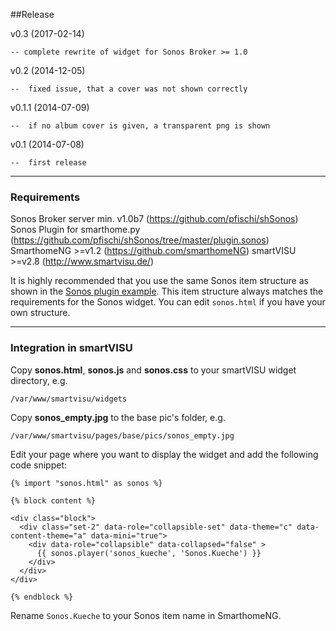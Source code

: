 ##Release

v0.3    (2017-02-14)

    -- complete rewrite of widget for Sonos Broker >= 1.0

v0.2    (2014-12-05)

    --  fixed issue, that a cover was not shown correctly

v0.1.1  (2014-07-09)

    --  if no album cover is given, a transparent png is shown

v0.1    (2014-07-08)

    --  first release

---
### Requirements

Sonos Broker server min. v1.0b7 (https://github.com/pfischi/shSonos)
Sonos Plugin for smarthome.py (https://github.com/pfischi/shSonos/tree/master/plugin.sonos)
SmarthomeNG >=v1.2 (https://github.com/smarthomeNG)
smartVISU >=v2.8 (http://www.smartvisu.de/)

It is highly recommended that you use the same Sonos item structure as shown in the 
[Sonos plugin example](https://github.com/pfischi/shSonos/blob/master/plugin.sonos/examples/sonos.conf). This item
structure always matches the requirements for the Sonos widget. You can edit ```sonos.html``` if you have your own 
structure. 

---
### Integration in smartVISU

Copy **sonos.html**, **sonos.js** and **sonos.css** to your smartVISU widget directory, e.g.

```
/var/www/smartvisu/widgets
```

Copy **sonos_empty.jpg** to the base pic's folder, e.g.
```
/var/www/smartvisu/pages/base/pics/sonos_empty.jpg
```

Edit your page where you want to display the widget and add the following code snippet:

```
{% import "sonos.html" as sonos %}

{% block content %}

<div class="block">
  <div class="set-2" data-role="collapsible-set" data-theme="c" data-content-theme="a" data-mini="true">
    <div data-role="collapsible" data-collapsed="false" >
      {{ sonos.player('sonos_kueche', 'Sonos.Kueche') }}
    </div>
  </div>
</div>

{% endblock %}

```
Rename ```Sonos.Kueche``` to your Sonos item name in SmarthomeNG.
